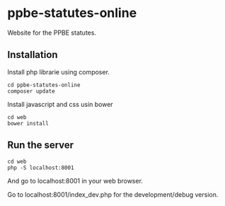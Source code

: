 # ppbe-statutes-online

Website for the PPBE statutes.

## Installation

Install php librarie using composer.

```
cd ppbe-statutes-online
composer update
```

Install javascript and css usin bower

```
cd web
bower install
```

## Run the server

```
cd web
php -S localhost:8001
```

And go to localhost:8001 in your web browser.

Go to localhost:8001/index_dev.php for the development/debug version.
